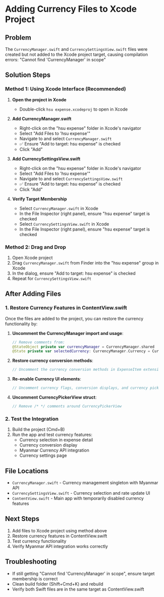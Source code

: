 # Adding Currency Files to Xcode Project

## Problem
The `CurrencyManager.swift` and `CurrencySettingsView.swift` files were created but not added to the Xcode project target, causing compilation errors: "Cannot find 'CurrencyManager' in scope"

## Solution Steps

### Method 1: Using Xcode Interface (Recommended)
1. **Open the project in Xcode**
   - Double-click `hsu expense.xcodeproj` to open in Xcode

2. **Add CurrencyManager.swift**
   - Right-click on the "hsu expense" folder in Xcode's navigator
   - Select "Add Files to 'hsu expense'"
   - Navigate to and select `CurrencyManager.swift`
   - ✅ Ensure "Add to target: hsu expense" is checked
   - Click "Add"

3. **Add CurrencySettingsView.swift**
   - Right-click on the "hsu expense" folder in Xcode's navigator
   - Select "Add Files to 'hsu expense'"
   - Navigate to and select `CurrencySettingsView.swift`
   - ✅ Ensure "Add to target: hsu expense" is checked
   - Click "Add"

4. **Verify Target Membership**
   - Select `CurrencyManager.swift` in Xcode
   - In the File Inspector (right panel), ensure "hsu expense" target is checked
   - Select `CurrencySettingsView.swift` in Xcode
   - In the File Inspector (right panel), ensure "hsu expense" target is checked

### Method 2: Drag and Drop
1. Open Xcode project
2. Drag `CurrencyManager.swift` from Finder into the "hsu expense" group in Xcode
3. In the dialog, ensure "Add to target: hsu expense" is checked
4. Repeat for `CurrencySettingsView.swift`

## After Adding Files

### 1. Restore Currency Features in ContentView.swift
Once the files are added to the project, you can restore the currency functionality by:

1. **Uncomment the CurrencyManager import and usage**:
   ```swift
   // Remove comments from:
   @StateObject private var currencyManager = CurrencyManager.shared
   @State private var selectedCurrency: CurrencyManager.Currency = CurrencyManager.shared.currentCurrency
   ```

2. **Restore currency conversion methods**:
   ```swift
   // Uncomment the currency conversion methods in ExpenseItem extension
   ```

3. **Re-enable Currency UI elements**:
   ```swift
   // Uncomment currency flags, conversion displays, and currency picker
   ```

4. **Uncomment CurrencyPickerView struct**:
   ```swift
   // Remove /* */ comments around CurrencyPickerView
   ```

### 2. Test the Integration
1. Build the project (Cmd+B)
2. Run the app and test currency features:
   - Currency selection in expense detail
   - Currency conversion display
   - Myanmar Currency API integration
   - Currency settings page

## File Locations
- `CurrencyManager.swift` - Currency management singleton with Myanmar API
- `CurrencySettingsView.swift` - Currency selection and rate update UI
- `ContentView.swift` - Main app with temporarily disabled currency features

## Next Steps
1. Add files to Xcode project using method above
2. Restore currency features in ContentView.swift
3. Test currency functionality
4. Verify Myanmar API integration works correctly

## Troubleshooting
- If still getting "Cannot find 'CurrencyManager' in scope", ensure target membership is correct
- Clean build folder (Shift+Cmd+K) and rebuild
- Verify both Swift files are in the same target as ContentView.swift
